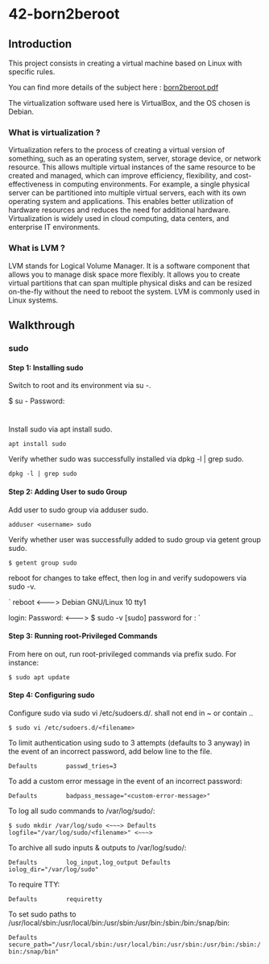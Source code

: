 # 42-born2beroot
## Introduction

This project consists in creating a virtual machine based on Linux with specific rules. 

You can find more details of the subject here : [born2beroot.pdf](https://github.com/idumenil/42-born2beroot/files/11359931/born2beroot.pdf)

The virtualization software used here is VirtualBox, and the OS chosen is Debian.

### What is virtualization ?

Virtualization refers to the process of creating a virtual version of something, such as an operating system, server, storage device, or network resource. This allows multiple virtual instances of the same resource to be created and managed, which can improve efficiency, flexibility, and cost-effectiveness in computing environments. For example, a single physical server can be partitioned into multiple virtual servers, each with its own operating system and applications. This enables better utilization of hardware resources and reduces the need for additional hardware. Virtualization is widely used in cloud computing, data centers, and enterprise IT environments.

### What is LVM ?

LVM stands for Logical Volume Manager. It is a software component that allows you to manage disk space more flexibly. It allows you to create virtual partitions that can span multiple physical disks and can be resized on-the-fly without the need to reboot the system. LVM is commonly used in Linux systems.

## Walkthrough

### sudo
#### Step 1: Installing sudo
Switch to root and its environment via su -.

$ su -
Password:
#

Install sudo via apt install sudo.

`apt install sudo`

Verify whether sudo was successfully installed via dpkg -l | grep sudo.

`dpkg -l | grep sudo`

#### Step 2: Adding User to sudo Group
Add user to sudo group via adduser <username> sudo.

`adduser <username> sudo`

Verify whether user was successfully added to sudo group via getent group sudo.

`$ getent group sudo`
  
reboot for changes to take effect, then log in and verify sudopowers via sudo -v.

` reboot
<--->
Debian GNU/Linux 10 <hostname> tty1

<hostname> login: <username>
Password: <password>
<--->
$ sudo -v
[sudo] password for <username>: <password>`
  
#### Step 3: Running root-Privileged Commands
From here on out, run root-privileged commands via prefix sudo. For instance:

`$ sudo apt update`

#### Step 4: Configuring sudo
Configure sudo via sudo vi /etc/sudoers.d/<filename>. <filename> shall not end in ~ or contain ..

`$ sudo vi /etc/sudoers.d/<filename>`
  
To limit authentication using sudo to 3 attempts (defaults to 3 anyway) in the event of an incorrect password, add below line to the file.

`Defaults        passwd_tries=3`

To add a custom error message in the event of an incorrect password:

`Defaults        badpass_message="<custom-error-message>"`
  
To log all sudo commands to /var/log/sudo/<filename>:

`$ sudo mkdir /var/log/sudo
<~~~>
Defaults        logfile="/var/log/sudo/<filename>"
<~~~>`
  
To archive all sudo inputs & outputs to /var/log/sudo/:

`Defaults        log_input,log_output
Defaults        iolog_dir="/var/log/sudo"`
  
To require TTY:

`Defaults        requiretty`
  
To set sudo paths to /usr/local/sbin:/usr/local/bin:/usr/sbin:/usr/bin:/sbin:/bin:/snap/bin:

`Defaults        secure_path="/usr/local/sbin:/usr/local/bin:/usr/sbin:/usr/bin:/sbin:/bin:/snap/bin"`
